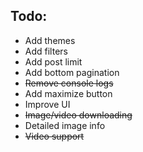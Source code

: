 ## Todo:

- Add themes
- Add filters
- Add post limit
- Add bottom pagination
- ~~Remove console logs~~
- Add maximize button
- Improve UI
- ~~Image/video downloading~~
- Detailed image info
- ~~Video support~~
